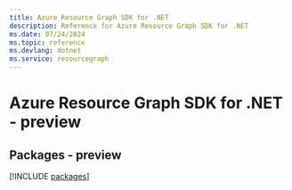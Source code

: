 ```yaml
---
title: Azure Resource Graph SDK for .NET
description: Reference for Azure Resource Graph SDK for .NET
ms.date: 07/24/2024
ms.topic: reference
ms.devlang: dotnet
ms.service: resourcegraph
---
```

# Azure Resource Graph SDK for .NET - preview
## Packages - preview
[!INCLUDE [packages](resource-graph-index.md)]